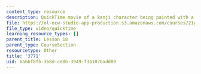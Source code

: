 ```yaml
---
content_type: resource
description: QuickTime movie of a kanji character being painted with a brush.
file: https://ol-ocw-studio-app-production.s3.amazonaws.com/courses/21g-504-japanese-iv-spring-2009/ba6bf8fb3b8dce8b3949f3a1076add89_3771.mov
file_type: video/quicktime
learning_resource_types: []
parent_title: Lesson 18
parent_type: CourseSection
resourcetype: Other
title: '3771'
uid: ba6bf8fb-3b8d-ce8b-3949-f3a1076add89
---
```

